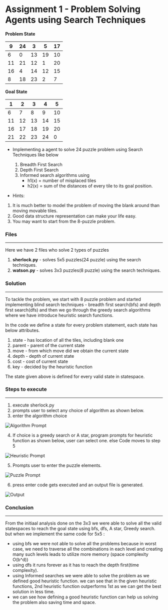 # Assignment 1 - Problem Solving Agents using Search Techniques

 **Problem State**					

| 9  | 24 | 3  | 5  | 17 |
| -- | -- | -- | -- | -- |
| 6  | 0  | 13 | 19 | 10 |
| 11 | 21 | 12 | 1  | 20 |
| 16 | 4  | 14 | 12 | 15 |
| 8  | 18 | 23 | 2  |  7 |

**Goal State**

| 1  | 2  | 3  | 4  | 5  |
| -- | -- | -- | -- | -- |
| 6  | 7  | 8  | 9  | 10 |
| 11 | 12 | 13 | 14 | 15 |
| 16 | 17 | 18 | 19 | 20 |
| 21 | 22 | 23 | 24 | 0  |

- Implementing a agent to solve 24 puzzle problem using Search Techniques like below
  1. Breadth First Search
  2. Depth First Search
  3. Informed search algorithms using
      - h1(x) = number of misplaced tiles
      - h2(x) = sum of the distances of every tile to its goal position.
	  
- Hints:
1.	It is much better to model the problem of moving the blank around than moving movable tiles.
2.	Good data structure representation can make your life easy.
3.	You may want to start from the 8-puzzle problem.

### Files
------
Here we have 2 files who solve 2 types of puzzles
1. **sherlock.py** - solves 5x5 puzzles(24 puzzle) using the search techniques.
2. **watson.py** - solves 3x3 puzzles(8 puzzle) using the search techniques.

### Solution
------
To tackle the problem, we start with 8 puzzle problem and started implementing blind search techniques - breadth first search(bfs) and depth first search(dfs) and then we go through the greedy search algorithms where we have introduce heuristic search functions.

In the code we define a state for every problem statement, each state has below attributes.
1. state  - has location of all the tiles, including blank one
2. parent - parent of the current state
3. move   - from which move did we obtain the current state
4. depth  - depth of current state
5. cost   - cost of current state
6. key    - decided by the heuristic function

The state given above is defined for every valid state in statespace.


### Steps to execute
------
1. execute sherlock.py
2. prompts user to select any choice of algorithm as shown below.
3. enter the algorithm choice

![Algorithm Prompt](https://github.com/Heramb001/cs580-Artificial-Intelligence/tree/master/01/images/prompt1.png "Algorithm Prompt")

4. If choice is a greedy search or A star, program prompts for heuristic function as shown below, user can select one.
   else Code moves to step 5

![Heuristic Prompt](https://github.com/Heramb001/cs580-Artificial-Intelligence/tree/master/01/images/prompt2.png "Heuristic Prompt")

5. Prompts user to enter the puzzle elements.

![Puzzle Prompt](https://github.com/Heramb001/cs580-Artificial-Intelligence/tree/master/01/images/prompt3.png "Puzzle Prompt")

6. press enter code gets executed and an output file is generated.

![Output](https://github.com/Heramb001/cs580-Artificial-Intelligence/tree/master/01/images/output.png "Output")
### Conclusion
------
From the initiaal analysis done on the 3x3 we were able to solve all the valid statespaces to reach the goal state using bfs, dfs, A star, Greedy search. but when we implement the same code for 5x5 :  
- using bfs we were not able to solve all the problems because in worst case, we need to traverse all the combinations in each level and creating many such levels leads to utilize more memory (space complexity O(b^d))
- using dfs it runs forever as it has to reach the depth first(time complexity).
- using Informed searches we were able to solve the problem as we defined good heuristic function. we can see that in the given heuristic functions, 2nd heuristic function outperforms 1st as we can get the best solution in less time.
- we can see how defining a good heuristic function can help us solving the problem also saving time and space.











